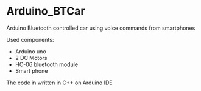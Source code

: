 # Arduino_BTCar
Arduino Bluetooth controlled car using voice commands from smartphones

Used components:
 - Arduino uno
 - 2 DC Motors
 - HC-06 bluetooth module
 - Smart phone


The code in written in C++ on Arduino IDE
